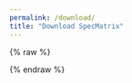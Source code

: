 ```yaml
---
permalink: /download/
title: "Download SpecMatrix"
---
```


<div id="root">
  <div id="release-info"></div>
</div>

{% raw %}
<script type="text/javascript">
  import { createRoot } from 'react-dom/client';
  import { ReleaseInfo } from './ReleaseInfo';
  
  document.addEventListener('DOMContentLoaded', () => {
    const container = document.getElementById('release-info');
    const root = createRoot(container);
    root.render(<ReleaseInfo />);
  });
</script>
{% endraw %}